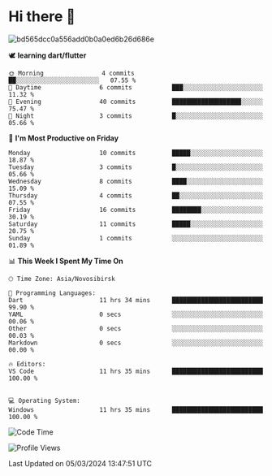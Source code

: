 # Hi there 👋
<!--START_SECTION:waka-->



![bd565dcc0a556add0b0a0ed6b26d686e](https://github.com/Netall0/Netall0/assets/113532176/56ede8df-fe67-4728-ae63-94a578858a37)


🕊️ **learning dart/flutter**



```text
🌞 Morning                4 commits           ██░░░░░░░░░░░░░░░░░░░░░░░   07.55 % 
🌆 Daytime                6 commits           ███░░░░░░░░░░░░░░░░░░░░░░   11.32 % 
🌃 Evening                40 commits          ███████████████████░░░░░░   75.47 % 
🌙 Night                  3 commits           █░░░░░░░░░░░░░░░░░░░░░░░░   05.66 % 
```
📅 **I'm Most Productive on Friday** 

```text
Monday                   10 commits          █████░░░░░░░░░░░░░░░░░░░░   18.87 % 
Tuesday                  3 commits           █░░░░░░░░░░░░░░░░░░░░░░░░   05.66 % 
Wednesday                8 commits           ████░░░░░░░░░░░░░░░░░░░░░   15.09 % 
Thursday                 4 commits           ██░░░░░░░░░░░░░░░░░░░░░░░   07.55 % 
Friday                   16 commits          ████████░░░░░░░░░░░░░░░░░   30.19 % 
Saturday                 11 commits          █████░░░░░░░░░░░░░░░░░░░░   20.75 % 
Sunday                   1 commits           ░░░░░░░░░░░░░░░░░░░░░░░░░   01.89 % 
```


📊 **This Week I Spent My Time On** 

```text
🕑︎ Time Zone: Asia/Novosibirsk

💬 Programming Languages: 
Dart                     11 hrs 34 mins      █████████████████████████   99.90 % 
YAML                     0 secs              ░░░░░░░░░░░░░░░░░░░░░░░░░   00.06 % 
Other                    0 secs              ░░░░░░░░░░░░░░░░░░░░░░░░░   00.03 % 
Markdown                 0 secs              ░░░░░░░░░░░░░░░░░░░░░░░░░   00.00 % 

🔥 Editors: 
VS Code                  11 hrs 35 mins      █████████████████████████   100.00 % 


💻 Operating System: 
Windows                  11 hrs 35 mins      █████████████████████████   100.00 % 
```

![Code Time](http://img.shields.io/badge/Code%20Time-161%20hrs%2049%20mins-blue)

![Profile Views](http://img.shields.io/badge/Profile%20Views-40-blue)








 Last Updated on 05/03/2024 13:47:51 UTC
<!--END_SECTION:waka-->


